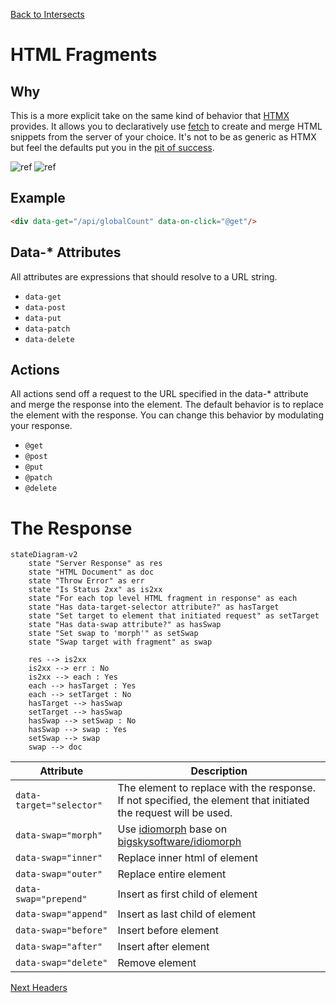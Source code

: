 [Back to Intersects](/docs/included-plugins-ui-intersects)

# HTML Fragments

## Why

This is a more explicit take on the same kind of behavior that [HTMX](https://htmx.org/) provides.  It allows you to declaratively use [fetch](https://developer.mozilla.org/en-US/docs/Web/API/Fetch_API) to create and merge HTML snippets from the server of your choice.  It's not to be as generic as HTMX but feel the defaults put you in the [pit of success](https://blog.codinghorror.com/falling-into-the-pit-of-success/).


![ref](/static/images/so-fetch.gif)
![ref](/static/images/no-fetch.gif)


## Example

```html
<div data-get="/api/globalCount" data-on-click="@get"/>
```

## Data-* Attributes
All attributes are expressions that should resolve to a URL string.
* `data-get`
* `data-post`
* `data-put`
* `data-patch`
* `data-delete`

## Actions
All actions send off a request to the URL specified in the data-* attribute and merge the response into the element.  The default behavior is to replace the element with the response.  You can change this behavior by modulating your response.

* `@get`
* `@post`
* `@put`
* `@patch`
* `@delete`

# The Response
```mermaid
stateDiagram-v2
    state "Server Response" as res
    state "HTML Document" as doc
    state "Throw Error" as err
    state "Is Status 2xx" as is2xx
    state "For each top level HTML fragment in response" as each
    state "Has data-target-selector attribute?" as hasTarget
    state "Set target to element that initiated request" as setTarget
    state "Has data-swap attribute?" as hasSwap
    state "Set swap to 'morph'" as setSwap
    state "Swap target with fragment" as swap

    res --> is2xx
    is2xx --> err : No
    is2xx --> each : Yes
    each --> hasTarget : Yes
    each --> setTarget : No
    hasTarget --> hasSwap
    setTarget --> hasSwap
    hasSwap --> setSwap : No
    hasSwap --> swap : Yes
    setSwap --> swap
    swap --> doc
```

| Attribute | Description |
| --- | --- |
| `data-target="selector"` | The element to replace with the response.  If not specified, the element that initiated the request will be used. |
| `data-swap="morph"` | Use [idiomorph](https://github.com/delaneyj/datastar/blob/main/library/src/lib/external/idiomorph.ts) base on [bigskysoftware/idiomorph](https://github.com/bigskysoftware/idiomorph)
| `data-swap="inner"` | Replace inner html of element |
| `data-swap="outer"` | Replace entire element |
| `data-swap="prepend"` | Insert as first child of element |
| `data-swap="append"` | Insert as last child of element |
| `data-swap="before"` | Insert before element |
| `data-swap="after"` | Insert after element |
| `data-swap="delete"` | Remove element |


[Next Headers](/docs/included-plugins-html-partials-headers)
